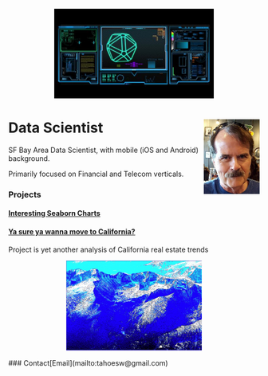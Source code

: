 <p style="text-align:center;"><img src="scifi2.jpg" alt="hdr" height="180"></p>

<h1>
Data Scientist<img style="float: right" src="MoiJun2016Cropped2.jpg" height="150">
</h1>
SF Bay Area Data Scientist, with mobile (iOS and Android) background.

Primarily focused on Financial and Telecom verticals.
### Projects

#### [Interesting Seaborn Charts](https://colab.research.google.com/drive/1wr1drwdu_s7UCa_qG6OqQdQtXm4RTanZ)

#### [Ya sure ya wanna move to California?](project1)

Project is yet another analysis of California real estate trends

<p style="text-align:center;"><img src="15.PNG" alt="hdr" height="180"></p>
### Contact​
[Email](mailto:tahoesw@gmail.com)
